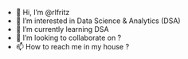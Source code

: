 - 👋 Hi, I’m @rlfritz
- 👀 I’m interested in Data Science & Analytics (DSA)
- 🌱 I’m currently learning DSA
- 💞️ I’m looking to collaborate on ?
- 📫 How to reach me in my house ?

<!---
rlfritz/rlfritz is a ✨ special ✨ repository because its `README.md` (this file) appears on your GitHub profile.
You can click the Preview link to take a look at your changes.
--->
